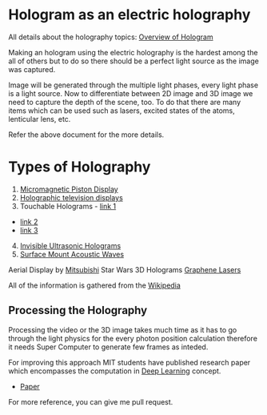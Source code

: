 # Hologram as an electric holography

All details about the holography topics:
[Overview of Hologram](https://www.ncbi.nlm.nih.gov/pmc/articles/PMC8839869/)

Making an hologram using the electric holography is the hardest among the
all of others but to do so there should be a perfect light source as the
image was captured.

Image will be generated through the multiple light phases, every light phase
is a light source. Now to differentiate between 2D image and 3D image we 
need to capture the depth of the scene, too. To do that there are many items
which can be used such as lasers, excited states of the atoms, lenticular
lens, etc.

Refer the above document for the more details.

# Types of Holography
1. [Micromagnetic Piston Display](http://www.techeblog.com/index.php/tech-gadget/5-amazing-holographic-displays-technologies-that-actually-exist-now)
2. [Holographic television displays](https://www.media.mit.edu/articles/3-d-tv-how-about-holographic-tv-3/)
3. Touchable Holograms - [link 1](https://www.ibtimes.co.uk/touchable-3d-holograms-daylight-now-possible-using-superfast-femtosecond-lasers-1508599)
- [link 2](https://www.reuters.com/article/us-japan-touchable-hologram-idUSKBN0TJ19B20151130)
- [link 3](https://arxiv.org/ftp/arxiv/papers/1506/1506.06668.pdf)
4. [Invisible Ultrasonic Holograms](https://www.ibtimes.co.uk/invisible-3d-holograms-that-can-be-seen-felt-using-ultrasound-created-by-scientists-1477836)
5. [Surface Mount Acoustic Waves](https://www.ibtimes.co.uk/affordable-holographic-video-displays-are-possible-using-surface-acoustic-waves-1486467)

Aerial Display by [Mitsubishi](http://www.techradar.com/news/world-of-tech/mitsubishi-is-developing-a-hologram-like-aerial-display-1315322)
Star Wars 3D Holograms [Graphene Lasers](https://www.ibtimes.co.uk/star-wars-3d-holograms-now-possible-screens-made-graphene-lasers-1498905)

All of the information is gathered from the [Wikipedia](https://en.wikipedia.org/wiki/Holographic_display)

## Processing the Holography

Processing the video or the 3D image takes much time as it has to go through
the light physics for the every photon position calculation therefore it
needs Super Computer to generate few frames as inteded.

For improving this approach MIT students have published research paper which
encompasses the computation in [Deep Learning](https://news.mit.edu/2021/3d-holograms-vr-0310)
concept.
- [Paper](https://www.nature.com/articles/s41586-020-03152-0)

For more reference, you can give me pull request.
